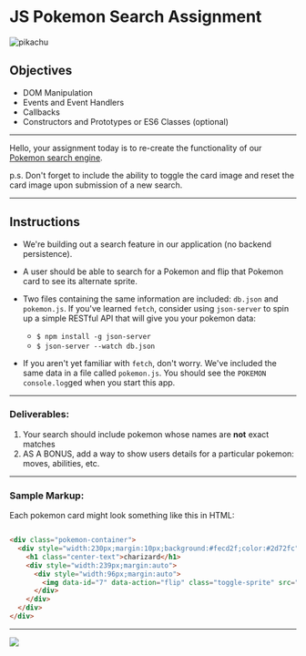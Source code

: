 # JS Pokemon Search Assignment

![pikachu](https://media.giphy.com/media/uLnPIWsqIz2aA/giphy.gif)

## Objectives

- DOM Manipulation
- Events and Event Handlers
- Callbacks
- Constructors and Prototypes or ES6 Classes (optional)

---

Hello, your assignment today is to re-create the functionality of our
[Pokemon search engine](https://learn-co-curriculum.github.io/js-pokemon-search-practice-assignment/).

p.s. Don't forget to include the ability to toggle the card image and reset the card image upon submission of a new
search.

---

## Instructions

- We're building out a search feature in our application (no backend persistence).

- A user should be able to search for a Pokemon and flip that Pokemon card to see its alternate sprite.

- Two files containing the same information are included: `db.json` and `pokemon.js`. If you've learned `fetch`,
  consider using `json-server` to spin up a simple RESTful API that will give you your pokemon data:
  - `$ npm install -g json-server`
  - `$ json-server --watch db.json`

- If you aren't yet familiar with `fetch`, don't worry. We've included the same data in a file called `pokemon.js`. You should see the `POKEMON` `console.log`ged when you start this app.

---

### Deliverables:

<!-- 1.  Implement a filter functionality for your Pokemon list. -->
<!-- 1.  Implement a flip functionality on each Pokemon. -->
1.  Your search should include pokemon whose names are **not** exact matches
1.  AS A BONUS, add a way to show users details for a particular pokemon: moves, abilities, etc.

---

### Sample Markup:

Each pokemon card might look something like this in HTML:

```html

<div class="pokemon-container">
  <div style="width:230px;margin:10px;background:#fecd2f;color:#2d72fc" class="pokemon-frame">
    <h1 class="center-text">charizard</h1>
    <div style="width:239px;margin:auto">
      <div style="width:96px;margin:auto">
        <img data-id="7" data-action="flip" class="toggle-sprite" src="https://raw.githubusercontent.com/PokeAPI/sprites/master/sprites/pokemon/6.png">
      </div>
    </div>
  </div>
</div>

```

---

![](https://media.giphy.com/media/HZpCCbcWc0a3u/giphy.gif)
